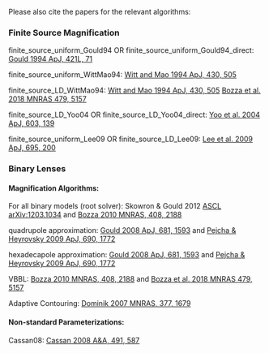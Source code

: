 Please also cite the papers for the relevant algorithms:

### Finite Source Magnification

finite_source_uniform_Gould94 OR finite_source_uniform_Gould94_direct: [Gould 1994 ApJ, 421L, 71](https://ui.adsabs.harvard.edu/abs/1994ApJ...421L..71G/abstract)

finite_source_uniform_WittMao94:
[Witt and Mao 1994 ApJ, 430, 505](https://ui.adsabs.harvard.edu/abs/1994ApJ...430..505W/abstract)

finite_source_LD_WittMao94: 
[Witt and Mao 1994 ApJ, 430, 505](https://ui.adsabs.harvard.edu/abs/1994ApJ...430..505W/abstract)
[Bozza et al. 2018 MNRAS 479, 5157](https://ui.adsabs.harvard.edu/abs/2018MNRAS.479.5157B/abstract)

finite_source_LD_Yoo04 OR finite_source_LD_Yoo04_direct: [Yoo et al. 2004 ApJ, 603, 139](https://ui.adsabs.harvard.edu/abs/2004ApJ...603..139Y/abstract)

finite_source_uniform_Lee09 OR finite_source_LD_Lee09: [Lee et al. 2009 ApJ, 695, 200](https://ui.adsabs.harvard.edu/abs/2009ApJ...695..200L/abstract)

### Binary Lenses

#### Magnification Algorithms:

For all binary models (root solver): 
Skowron & Gould 2012 [ASCL](http://ascl.net/1212.005) [arXiv:1203.1034](https://ui.adsabs.harvard.edu/abs/2012arXiv1203.1034S/abstract) and 
[Bozza 2010 MNRAS, 408, 2188](https://ui.adsabs.harvard.edu/abs/2010MNRAS.408.2188B/abstract)

quadrupole approximation: [Gould 2008 ApJ, 681, 1593](https://ui.adsabs.harvard.edu/abs/2008ApJ...681.1593G/abstract) and 
[Pejcha & Heyrovsky 2009 ApJ, 690, 1772](https://ui.adsabs.harvard.edu/abs/2009ApJ...690.1772P/abstract)


hexadecapole approximation: 
[Gould 2008 ApJ, 681, 1593](https://ui.adsabs.harvard.edu/abs/2008ApJ...681.1593G/abstract) and 
[Pejcha & Heyrovsky 2009 ApJ, 690, 1772](https://ui.adsabs.harvard.edu/abs/2009ApJ...690.1772P/abstract)

VBBL: 
[Bozza 2010 MNRAS, 408, 2188](https://ui.adsabs.harvard.edu/abs/2010MNRAS.408.2188B/abstract) and 
[Bozza et al. 2018 MNRAS 479, 5157](https://ui.adsabs.harvard.edu/abs/2018MNRAS.479.5157B/abstract)

Adaptive Contouring: [Dominik 2007 MNRAS, 377, 1679](https://ui.adsabs.harvard.edu/abs/2007MNRAS.377.1679D/abstract)

#### Non-standard Parameterizations:

Cassan08: [Cassan 2008 A&A, 491, 587](https://ui.adsabs.harvard.edu/abs/2008A%26A...491..587C/abstract)
